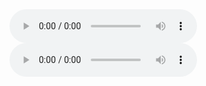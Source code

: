 

<html>

<head> 
<meta charset="utf-8"> 
<title>TVXQ</title> 
</head>
<body>

<script>
    document.write("Love In The Ice\n");
</script>




<audio controls>
  <source src="The Fourth Album 'MIROTIC'/Love In The Ice.mp3" type="audio/mpeg">
  <source src="The Fourth Album 'MIROTIC'/Love In The Ice.ogg" type="audio/ogg">
  <embed height="50" width="100" src="The Fourth Album 'MIROTIC'/Love In The Ice.mp3">
</audio>
<script>
    document.write("\n");
</script>

<script>
    document.write("All That Love\n");
</script>


<audio controls>
  <source src="All That Love.mp3" type="audio/mpeg">
  <source src="All That Love.ogg" type="audio/ogg">
  <embed height="50" width="100" src="All That Love.mp3">
</audio>
</body>
</html>

